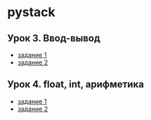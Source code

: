 # pystack

## Урок 3. Ввод-вывод

* [задание 1](./l3_input_output/task1.py)
* [задание 2](./l3_input_output/task2.py)

## Урок 4. float, int, арифметика

* [задание 1](./l4_counts/task1.py)
* [задание 2](./l4_counts/task2.py)
